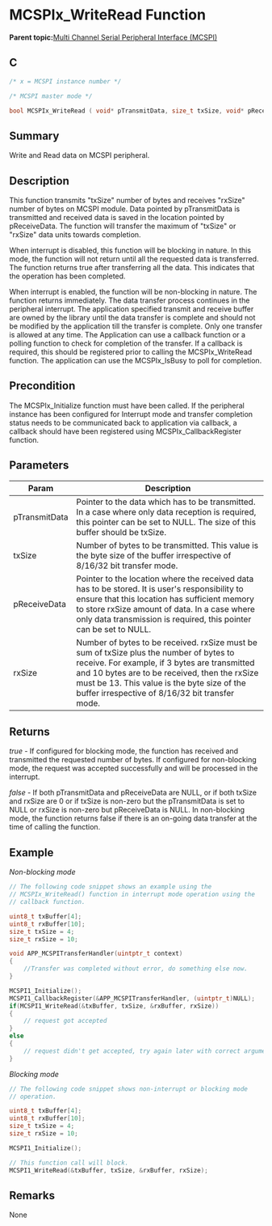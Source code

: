 # MCSPIx\_WriteRead Function

**Parent topic:**[Multi Channel Serial Peripheral Interface \(MCSPI\)](GUID-A3A5277D-BAE3-4BD0-91E9-D4E7E0608BE7.md)

## C

```c
/* x = MCSPI instance number */

/* MCSPI master mode */

bool MCSPIx_WriteRead ( void* pTransmitData, size_t txSize, void* pReceiveData, size_t rxSize)
```

## Summary

Write and Read data on MCSPI peripheral.

## Description

This function transmits "txSize" number of bytes and receives "rxSize" number of bytes on MCSPI module. Data pointed by pTransmitData is transmitted and received data is saved in the location pointed by pReceiveData. The function will transfer the maximum of "txSize" or "rxSize" data units towards completion.

When interrupt is disabled, this function will be blocking in nature. In this mode, the function will not return until all the requested data is transferred. The function returns true after transferring all the data. This indicates that the operation has been completed.

When interrupt is enabled, the function will be non-blocking in nature. The function returns immediately. The data transfer process continues in the peripheral interrupt. The application specified transmit and receive buffer are owned by the library until the data transfer is complete and should not be modified by the application till the transfer is complete. Only one transfer is allowed at any time. The Application can use a callback function or a polling function to check for completion of the transfer. If a callback is required, this should be registered prior to calling the MCSPIx\_WriteRead function. The application can use the MCSPIx\_IsBusy to poll for completion.

## Precondition

The MCSPIx\_Initialize function must have been called. If the peripheral instance has been configured for Interrupt mode and transfer completion status needs to be communicated back to application via callback, a callback should have been registered using MCSPIx\_CallbackRegister function.

## Parameters

|Param|Description|
|-----|-----------|
|pTransmitData|Pointer to the data which has to be transmitted. In a case where only data reception is required, this pointer can be set to NULL. The size of this buffer should be txSize.|
|txSize|Number of bytes to be transmitted. This value is the byte size of the buffer irrespective of 8/16/32 bit transfer mode.|
|pReceiveData|Pointer to the location where the received data has to be stored. It is user's responsibility to ensure that this location has sufficient memory to store rxSize amount of data. In a case where only data transmission is required, this pointer can be set to NULL.|
|rxSize|Number of bytes to be received. rxSize must be sum of txSize plus the number of bytes to receive. For example, if 3 bytes are transmitted and 10 bytes are to be received, then the rxSize must be 13. This value is the byte size of the buffer irrespective of 8/16/32 bit transfer mode.|

## Returns

*true* - If configured for blocking mode, the function has received and transmitted the requested number of bytes. If configured for non-blocking mode, the request was accepted successfully and will be processed in the interrupt.

*false* - If both pTransmitData and pReceiveData are NULL, or if both txSize and rxSize are 0 or if txSize is non-zero but the pTransmitData is set to NULL or rxSize is non-zero but pReceiveData is NULL. In non-blocking mode, the function returns false if there is an on-going data transfer at the time of calling the function.

## Example

*Non-blocking mode*

```c
// The following code snippet shows an example using the
// MCSPIx_WriteRead() function in interrupt mode operation using the
// callback function.

uint8_t txBuffer[4];
uint8_t rxBuffer[10];
size_t txSize = 4;
size_t rxSize = 10;

void APP_MCSPITransferHandler(uintptr_t context)
{
    //Transfer was completed without error, do something else now.
}

MCSPI1_Initialize();
MCSPI1_CallbackRegister(&APP_MCSPITransferHandler, (uintptr_t)NULL);
if(MCSPI1_WriteRead(&txBuffer, txSize, &rxBuffer, rxSize))
{
    // request got accepted
}
else
{
    // request didn't get accepted, try again later with correct arguments
}
```

*Blocking mode*

```c
// The following code snippet shows non-interrupt or blocking mode
// operation.

uint8_t txBuffer[4];
uint8_t rxBuffer[10];
size_t txSize = 4;
size_t rxSize = 10;

MCSPI1_Initialize();

// This function call will block.
MCSPI1_WriteRead(&txBuffer, txSize, &rxBuffer, rxSize);

```

## Remarks

None


